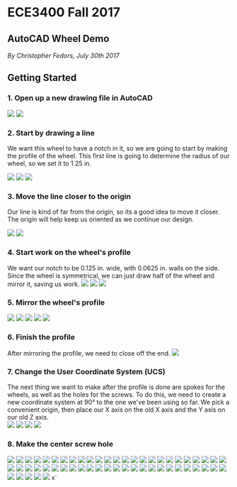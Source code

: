# ECE3400 Fall 2017
## AutoCAD Wheel Demo
*By Christopher Fedors, July 30th 2017*
## Getting Started
### 1. Open up a new drawing file in AutoCAD
![](./images/1.png)
![](./images/2.png)
### 2. Start by drawing a line
We want this wheel to have a notch in it, so we are going to start by making the profile of the wheel. This first line is going to determine the radius of our wheel, so we set it to 1.25 in.

![](./images/3.png)
![](./images/4.png)
![](./images/5.png)

### 3. Move the line closer to the origin
Our line is kind of far from the origin, so its a good idea to move it closer. The origin will help keep us oriented as we continue our design.

![](./images/6.png)
![](./images/7.png)

### 4. Start work on the wheel's profile
We want our notch to be 0.125 in. wide, with 0.0625 in. walls on the side. Since the wheel is symmetrical, we can just draw half of the wheel and mirror it, saving us work.
![](./images/8.png)
![](./images/9.png)
![](./images/10.png)
### 5. Mirror the wheel's profile
![](./images/11.png)
![](./images/12.png)
![](./images/13.png)
![](./images/14.png)
![](./images/15.png)
### 6. Finish the profile
After mirroring the profile, we need to close off the end.
![](./images/16.png)
### 7. Change the User Coordinate System (UCS)
The next thing we want to make after the profile is done are spokes for the wheels, as well as the holes for the screws. To do this, we need to create a new coordinate system at 90&deg; to the one we've been using so far. We pick a convenient origin, then place our X axis on the old X axis and the Y axis on our old Z axis.  
![](./images/17.png)
![](./images/18.png)
![](./images/19.png)
![](./images/20.png)

### 8. Make the center screw hole

![](./images/21.png)
![](./images/22.png)
![](./images/23.png)
![](./images/24.png)
![](./images/25.png)
![](./images/26.png)
![](./images/27.png)
![](./images/28.png)
![](./images/29.png)
![](./images/30.png)
![](./images/31.png)
![](./images/32.png)
![](./images/33.png)
![](./images/34.png)
![](./images/35.png)
![](./images/36.png)
![](./images/37.png)
![](./images/38.png)
![](./images/39.png)
![](./images/40.png)
![](./images/41.png)
![](./images/42.png)
![](./images/43.png)
![](./images/44.png)
![](./images/45.png)
![](./images/46.png)
![](./images/47.png)
![](./images/48.png)
![](./images/49.png)
![](./images/50.png)
![](./images/51.png)
![](./images/52.png)
![](./images/53.png)
![](./images/54.png)
![](./images/55.png)
![](./images/56.png)
![](./images/57.png)
![](./images/58.png)
![](./images/59.png)
![](./images/60.png)
![](./images/61.png)
![](./images/62.png)
![](./images/63.png)
![](./images/64.png)
![](./images/65.png)
![](./images/66.png)
![](./images/67.png)
![](./images/68.png)
![](./images/69.png)
![](./images/70.png)
![](./images/71.png)
![](./images/72.png)
![](./images/73.png)
![](./images/74.png)
![](./images/75.png)
x`
